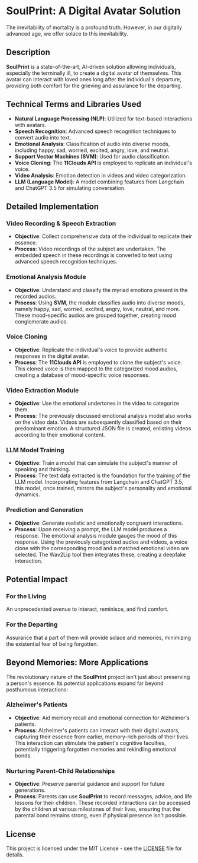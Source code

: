 # SoulPrint: A Digital Avatar Solution

The inevitability of mortality is a profound truth. However, in our digitally advanced age, we offer solace to this inevitability.

## Description

**SoulPrint** is a state-of-the-art, AI-driven solution allowing individuals, especially the terminally ill, to create a digital avatar of themselves. This avatar can interact with loved ones long after the individual's departure, providing both comfort for the grieving and assurance for the departing.

## Technical Terms and Libraries Used

- **Natural Language Processing (NLP)**: Utilized for text-based interactions with avatars.
- **Speech Recognition**: Advanced speech recognition techniques to convert audio into text.
- **Emotional Analysis**: Classification of audio into diverse moods, including happy, sad, worried, excited, angry, love, and neutral.
- **Support Vector Machines (SVM)**: Used for audio classification.
- **Voice Cloning**: The **11Clouds API** is employed to replicate an individual's voice.
- **Video Analysis**: Emotion detection in videos and video categorization.
- **LLM (Language Model)**: A model combining features from Langchain and ChatGPT 3.5 for simulating conversation.

## Detailed Implementation

### Video Recording & Speech Extraction

- **Objective**: Collect comprehensive data of the individual to replicate their essence.
- **Process**: Video recordings of the subject are undertaken. The embedded speech in these recordings is converted to text using advanced speech recognition techniques.

### Emotional Analysis Module

- **Objective**: Understand and classify the myriad emotions present in the recorded audios.
- **Process**: Using **SVM**, the module classifies audio into diverse moods, namely happy, sad, worried, excited, angry, love, neutral, and more. These mood-specific audios are grouped together, creating mood conglomerate audios.

### Voice Cloning

- **Objective**: Replicate the individual's voice to provide authentic responses in the digital avatar.
- **Process**: The **11Clouds API** is employed to clone the subject's voice. This cloned voice is then mapped to the categorized mood audios, creating a database of mood-specific voice responses.

### Video Extraction Module

- **Objective**: Use the emotional undertones in the video to categorize them.
- **Process**: The previously discussed emotional analysis model also works on the video data. Videos are subsequently classified based on their predominant emotion. A structured JSON file is created, enlisting videos according to their emotional content.

### LLM Model Training

- **Objective**: Train a model that can simulate the subject's manner of speaking and thinking.
- **Process**: The text data extracted is the foundation for the training of the LLM model. Incorporating features from Langchain and ChatGPT 3.5, this model, once trained, mirrors the subject's personality and emotional dynamics.

### Prediction and Generation

- **Objective**: Generate realistic and emotionally congruent interactions.
- **Process**: Upon receiving a prompt, the LLM model produces a response. The emotional analysis module gauges the mood of this response. Using the previously categorized audios and videos, a voice clone with the corresponding mood and a matched emotional video are selected. The Wav2Lip tool then integrates these, creating a deepfake interaction.

## Potential Impact

### For the Living

An unprecedented avenue to interact, reminisce, and find comfort.

### For the Departing

Assurance that a part of them will provide solace and memories, minimizing the existential fear of being forgotten.

## Beyond Memories: More Applications

The revolutionary nature of the **SoulPrint** project isn't just about preserving a person's essence. Its potential applications expand far beyond posthumous interactions:

### Alzheimer's Patients

- **Objective**: Aid memory recall and emotional connection for Alzheimer's patients.
- **Process**: Alzheimer's patients can interact with their digital avatars, capturing their essence from earlier, memory-rich periods of their lives. This interaction can stimulate the patient's cognitive faculties, potentially triggering forgotten memories and rekindling emotional bonds.

### Nurturing Parent-Child Relationships

- **Objective**: Preserve parental guidance and support for future generations.
- **Process**: Parents can use **SoulPrint** to record messages, advice, and life lessons for their children. These recorded interactions can be accessed by the children at various milestones of their lives, ensuring that the parental bond remains strong, even if physical presence isn't possible.


## License

This project is licensed under the MIT License - see the [LICENSE](LICENSE) file for details.
